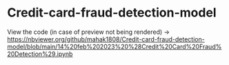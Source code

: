 # Credit-card-fraud-detection-model

View the code (in case of preview not being rendered) -> https://nbviewer.org/github/mahak1808/Credit-card-fraud-detection-model/blob/main/14%20feb%202023%20%28Credit%20Card%20Fraud%20Detection%29.ipynb
